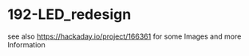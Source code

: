 # 192-LED_redesign
see also https://hackaday.io/project/166361 for some Images and more Information 
